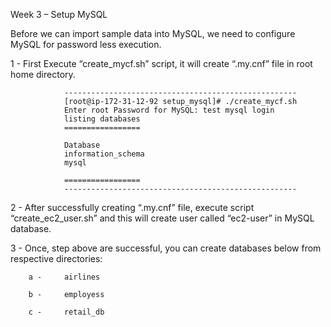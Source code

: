 Week 3 – Setup MySQL 
 
Before we can import sample data into MySQL, we need to configure MySQL for password less execution.
 
1 -     First Execute “create_mycf.sh” script, it will create “.my.cnf” file in root home directory.

				----------------------------------------------------
				[root@ip-172-31-12-92 setup_mysql]# ./create_mycf.sh  
				Enter root Password for MySQL: test mysql login 
				listing databases 
				================= 
				  
				Database 
				information_schema 
				mysql 
				  
				================= 
				----------------------------------------------------
				
 

2 -     After successfully creating “.my.cnf” file, execute script “create_ec2_user.sh” and this will create user called “ec2-user” in MySQL database.

3 -     Once, step above are successful, you can create databases below from respective directories:

		a -     airlines

		b -     employess

		c -     retail_db
